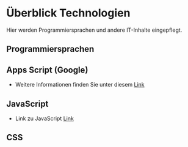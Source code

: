 # Überblick Technologien

Hier werden Programmiersprachen und andere IT-Inhalte eingepflegt.

## Programmiersprachen

## Apps Script (Google)  

* Weitere Informationen finden Sie unter diesem [Link](apps_script.MD)

## JavaScript  

* Link zu JavaScript [Link](JavaScript.MD)

## CSS  
